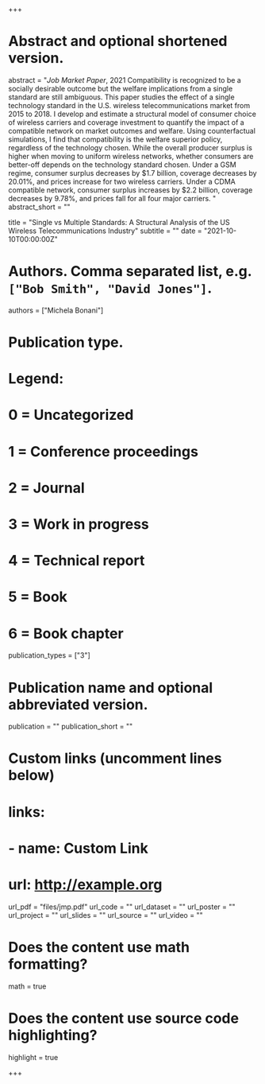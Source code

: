 +++
# Abstract and optional shortened version.
abstract = "*Job Market Paper*, 2021 Compatibility is recognized to be a socially desirable outcome but the welfare implications from a single standard are still ambiguous. This paper studies the effect of a single technology standard in the U.S. wireless telecommunications market from 2015 to 2018. I develop and estimate a structural model of consumer choice of wireless carriers and coverage investment to quantify the impact of a compatible network on market outcomes and welfare. Using counterfactual simulations, I find that compatibility is the welfare superior policy, regardless of the technology chosen. While the overall producer surplus is higher when moving to uniform wireless networks, whether consumers are better-off depends on the technology standard chosen. Under a GSM regime, consumer surplus decreases by $1.7 billion, coverage decreases by 20.01%, and prices increase for two wireless carriers. Under a CDMA compatible network, consumer surplus increases by $2.2 billion, coverage decreases by 9.78%, and prices fall for all four major carriers. "
abstract_short = ""

title = "Single vs Multiple Standards: A Structural Analysis of the US Wireless Telecommunications Industry"
subtitle = ""
date = "2021-10-10T00:00:00Z"

# Authors. Comma separated list, e.g. `["Bob Smith", "David Jones"]`.
authors = ["Michela Bonani"]

# Publication type.
# Legend:
# 0 = Uncategorized
# 1 = Conference proceedings
# 2 = Journal
# 3 = Work in progress
# 4 = Technical report
# 5 = Book
# 6 = Book chapter
publication_types = ["3"]

# Publication name and optional abbreviated version.
publication = ""
publication_short = ""

# Custom links (uncomment lines below)
# links:
# - name: Custom Link
#   url: http://example.org

url_pdf = "files/jmp.pdf"
url_code = ""
url_dataset = ""
url_poster = ""
url_project = ""
url_slides = ""
url_source = ""
url_video = ""

# Does the content use math formatting?
math = true

# Does the content use source code highlighting?
highlight = true


+++
